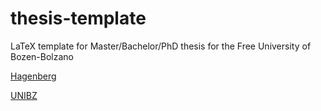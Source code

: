 # thesis-template
LaTeX template for Master/Bachelor/PhD thesis for the Free University of Bozen-Bolzano

[Hagenberg](https://www.overleaf.com/docs?snip_uri=https://github.com/Digital-Media/HagenbergThesis/raw/main/documents/HgbThesisTutorialEN.zip)

[UNIBZ](https://www.overleaf.com/docs?snip_uri=https://github.com/michaelhaller/thesis-template/raw/main/UNIBZ-Thesis-Template.zip)
